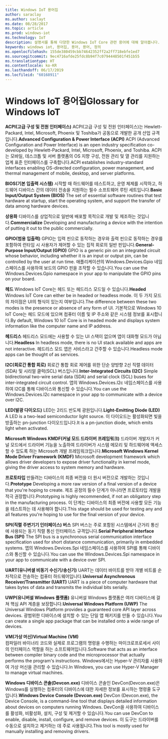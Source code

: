 ```yaml
---
title: Windows IoT 용어집
author: saraclay
ms.author: saclayt
ms.date: 08/28/2017
ms.topic: article
ms.prod: windows-iot
ms.technology: IoT
description: 설명서를 통해 다양한 Windows IoT Core 관련 용어에 대해 알아봅니다.
keywords: windows iot, 용어집, 용어, 용어, 정의
ms.openlocfilehash: 155de380459cbb74642352ff2a2ff718ebfe1ed7
ms.sourcegitcommit: 9ec4716afde25fdc8b94f7c0794448501f451b55
ms.translationtype: HT
ms.contentlocale: ko-KR
ms.lasthandoff: 06/17/2019
ms.locfileid: "60168911"
---
```

# <a name="glossary-for-windows-iot"></a><span data-ttu-id="8f212-104">Windows IoT 용어집</span><span class="sxs-lookup"><span data-stu-id="8f212-104">Glossary for Windows IoT</span></span>

<span data-ttu-id="8f212-105">**ACPI(고급 구성 및 전원 인터페이스)** ACPI(고급 구성 및 전원 인터페이스)는 Hewlett-Packard, Intel, Microsoft, Phoenix 및 Toshiba가 공동으로 개발한 공개 산업 규격입니다.</span><span class="sxs-lookup"><span data-stu-id="8f212-105">**Advanced Configuration & Power Interface (ACPI)** ACPI (Advanced Configuration and Power Interface) is an open industry specification co-developed by Hewlett-Packard, Intel, Microsoft, Phoenix, and Toshiba.</span></span>  <span data-ttu-id="8f212-106">ACPI는 모바일, 데스크톱 및 서버 플랫폼의 OS 지향 구성, 전원 관리 및 열 관리를 지원하는 업계 표준 인터페이스를 구축합니다.</span><span class="sxs-lookup"><span data-stu-id="8f212-106">ACPI establishes industry-standard interfaces enabling OS-directed configuration, power management, and thermal management of mobile, desktop, and server platforms.</span></span>

<span data-ttu-id="8f212-107">**BIOS(기본 입출력 시스템)** 시작할 때 하드웨어를 테스트하고, 운영 체제를 시작하고, 하드웨어 디바이스 간의 데이터 전송을 지원하는 필수 소프트웨어 루틴 세트입니다.</span><span class="sxs-lookup"><span data-stu-id="8f212-107">**Basic Input/Output System (BIOS)** The set of essential software routines that test hardware at startup, start the operating system, and support the transfer of data among hardware devices.</span></span>

<span data-ttu-id="8f212-108">**상용화** 디바이스를 상업적으로 일반에 배포할 목적으로 개발 및 제조하는 것입니다.</span><span class="sxs-lookup"><span data-stu-id="8f212-108">**Commercialize** Developing and manufacturing a device with the intention of putting it out to the public commercially.</span></span>

<span data-ttu-id="8f212-109">**GPIO(범용 입출력)** GPIO는 입력 핀으로 동작하는 경우와 출력 핀으로 동작하는 경우를 포함하여 런타임 시 사용자가 제어할 수 있는 집적 회로의 일반 핀입니다.</span><span class="sxs-lookup"><span data-stu-id="8f212-109">**General-Purpose Input/Output (GPIO)** GPIO is a generic pin on an integrated circuit whose behavior, including whether it is an input or output pin, can be controlled by the user at run time.</span></span>  <span data-ttu-id="8f212-110">애플리케이션의 Windows.Devices.Gpio 네임스페이스를 사용하여 보드의 GPIO 핀을 조작할 수 있습니다.</span><span class="sxs-lookup"><span data-stu-id="8f212-110">You can use the Windows.Devices.Gpio namespace in your app to manipulate the GPIO pins on your board.</span></span>

<span data-ttu-id="8f212-111">**헤드** Windows IoT Core는 헤드 또는 헤드리스 모드일 수 있습니다.</span><span class="sxs-lookup"><span data-stu-id="8f212-111">**Headed** Windows IoT Core can either be in headed or headless mode.</span></span> <span data-ttu-id="8f212-112">이 두 가지 모드의 차이점은 UI의 형식이 있는지 여부입니다.</span><span class="sxs-lookup"><span data-stu-id="8f212-112">The difference between these two modes is the presence or absence of any form of UI.</span></span> <span data-ttu-id="8f212-113">기본적으로 Windows 10 IoT Core는 헤드 모드에 있으며 컴퓨터 이름 및 IP 주소와 같은 시스템 정보를 표시합니다.</span><span class="sxs-lookup"><span data-stu-id="8f212-113">By default, Windows 10 IoT Core is in headed mode and displays system information like the computer name and IP address.</span></span>

<span data-ttu-id="8f212-114">**헤드리스** 헤드리스 모드에는 사용할 수 있는 UI 스택이 없으며 앱이 대화형 모드가 아닙니다.</span><span class="sxs-lookup"><span data-stu-id="8f212-114">**Headless** In headless mode, there is no UI stack available and apps are not interactive.</span></span> <span data-ttu-id="8f212-115">헤드리스 모드 앱은 서비스라고 간주할 수 있습니다.</span><span class="sxs-lookup"><span data-stu-id="8f212-115">Headless mode apps can be thought of as services.</span></span>

<span data-ttu-id="8f212-116">**I2C(회로간 통합 회로)** 회로간 통합 회로 제어를 위한 단순 양방향 2선 직렬 데이터(SDA) 및 시리얼 클럭(SCL) 버스입니다.</span><span class="sxs-lookup"><span data-stu-id="8f212-116">**Inter-Integrated Circuits (I2C)** Simple bidirectional two-wire serial data (SDA) and serial clock (SCL) buses for inter-integrated circuit control.</span></span>  <span data-ttu-id="8f212-117">앱의 Windows.Devices.I2c 네임스페이스를 사용하여 I2C를 통해 디바이스와 통신할 수 있습니다.</span><span class="sxs-lookup"><span data-stu-id="8f212-117">You can use the Windows.Devices.I2c namespace in your app to communicate with a device over I2C.</span></span>

<span data-ttu-id="8f212-118">**LED(발광 다이오드)** LED는 2리드 반도체 광원입니다.</span><span class="sxs-lookup"><span data-stu-id="8f212-118">**Light-Emitting Diode (LED)** A LED is a two-lead semiconductor light source.</span></span> <span data-ttu-id="8f212-119">이 다이오드는 활성화되면 빛을 방출하는 pn-junction 다이오드입니다.</span><span class="sxs-lookup"><span data-stu-id="8f212-119">It is a pn-junction diode, which emits light when activated.</span></span>

<span data-ttu-id="8f212-120">**Microsoft Windows KMDF(커널 모드 드라이버 프레임워크)** 드라이버 개발자가 커널 모드에서 드라이버 기능을 노출하여 드라이버가 시스템 메모리 및 하드웨어에 액세스할 수 있도록 하는 Microsoft 개발 프레임워크입니다.</span><span class="sxs-lookup"><span data-stu-id="8f212-120">**Microsoft Windows Kernel Mode Driver Framework (KMDF)** Microsoft development framework which allows driver developers to expose driver functionality in kernel mode, giving the driver access to system memory and hardware.</span></span>

<span data-ttu-id="8f212-121">**프로토타입** 만들려는 디바이스의 최종 버전을 더 원시 버전으로 개발하는 것입니다.</span><span class="sxs-lookup"><span data-stu-id="8f212-121">**Prototype** Developing a more raw version of a final version of a device that you're hoping to create.</span></span> <span data-ttu-id="8f212-122">제조 공정의 필수 단계가 아니라면 프로토타입 개발을 적극 권장합니다.</span><span class="sxs-lookup"><span data-stu-id="8f212-122">Prototyping is highly recommended, if not an obligatory step in the manufacturing process.</span></span> <span data-ttu-id="8f212-123">이 단계는 디바이스의 최종 버전에 사용할 모든 기능을 테스트하는 데 사용해야 합니다.</span><span class="sxs-lookup"><span data-stu-id="8f212-123">This stage should be used for testing any and all features you're hoping to use for the final version of your device.</span></span>

<span data-ttu-id="8f212-124">**SPI(직렬 주변기기 인터페이스) 버스** SPI 버스는 주로 포함된 시스템에서 근거리 통신에 사용되는 동기 직렬 통신 인터페이스 규격입니다.</span><span class="sxs-lookup"><span data-stu-id="8f212-124">**Serial Peripheral Interface Bus (SPI)** The SPI bus is a synchronous serial communication interface specification used for short distance communication, primarily in embedded systems.</span></span>  <span data-ttu-id="8f212-125">앱의 Windows.Devices.Spi 네임스페이스를 사용하여 SPI를 통해 디바이스와 통신할 수 있습니다.</span><span class="sxs-lookup"><span data-stu-id="8f212-125">You can use the Windows.Devices.Spi namespace in your app to communicate with a device over SPI.</span></span>

<span data-ttu-id="8f212-126">**UART(유니버셜 비동기 수신기/송신기)** UART는 데이터 바이트를 받아 개별 비트를 순차적으로 전송하는 컴퓨터 하드웨어입니다.</span><span class="sxs-lookup"><span data-stu-id="8f212-126">**Universal Asynchronous Receiver/Transmitter (UART)** UART is a piece of computer hardware that takes bytes of data and transmits the individual bits serially.</span></span>

<span data-ttu-id="8f212-127">**UWP(유니버설 Windows 플랫폼)** 유니버설 Windows 플랫폼은 여러 디바이스에 걸쳐 핵심 API 계층을 보장합니다.</span><span class="sxs-lookup"><span data-stu-id="8f212-127">**Universal Windows Platform (UWP)** The Universal Windows Platform provides a guaranteed core API layer across devices.</span></span>  <span data-ttu-id="8f212-128">광범위한 디바이스에 설치할 수 있는 단일 앱 패키지를 만들 수 있습니다.</span><span class="sxs-lookup"><span data-stu-id="8f212-128">You can create a single app package that can be installed onto a wide range of devices.</span></span>

<span data-ttu-id="8f212-129">**VM(가상 머신)**</span><span class="sxs-lookup"><span data-stu-id="8f212-129">**Virtual Machine (VM)**</span></span><br/>
<span data-ttu-id="8f212-130">컴파일러 바이너리 코드와 실제로 프로그램의 명령을 수행하는 마이크로프로세서 사이의 인터페이스 역할을 하는 소프트웨어입니다.</span><span class="sxs-lookup"><span data-stu-id="8f212-130">Software that acts as an interface between compiler binary code and the microprocessor that actually performs the program's instructions.</span></span>  <span data-ttu-id="8f212-131">Windows에서는 Hyper-V 관리자를 사용하여 가상 머신을 관리할 수 있습니다.</span><span class="sxs-lookup"><span data-stu-id="8f212-131">In Windows, you can use Hyper-V Manager to manage virtual machines.</span></span>

<span data-ttu-id="8f212-132">**Windows 디바이스 콘솔(Devcon.exe)** 디바이스 콘솔인 DevCon(Devcon.exe)은 Windows를 실행하는 컴퓨터의 디바이스에 대한 자세한 정보를 표시하는 명령줄 도구입니다.</span><span class="sxs-lookup"><span data-stu-id="8f212-132">**Windows Device Console (Devcon.exe)** DevCon (Devcon.exe), the Device Console, is a command-line tool that displays detailed information about devices on computers running Windows.</span></span> <span data-ttu-id="8f212-133">DevCon을 사용하여 디바이스를 활성화, 비활성화, 설치, 구성 및 제거할 수 있습니다.</span><span class="sxs-lookup"><span data-stu-id="8f212-133">You can use DevCon to enable, disable, install, configure, and remove devices.</span></span>  <span data-ttu-id="8f212-134">이 도구는 드라이버를 수동으로 설치하고 제거하는 데 주로 사용됩니다.</span><span class="sxs-lookup"><span data-stu-id="8f212-134">This tool is mostly used for manually installing and removing drivers.</span></span>
